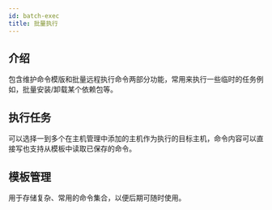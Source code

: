 ```yaml
---
id: batch-exec
title: 批量执行
---
```


## 介绍

包含维护命令模版和批量远程执行命令两部分功能，常用来执行一些临时的任务例如，批量安装/卸载某个依赖包等。

## 执行任务
可以选择一到多个在主机管理中添加的主机作为执行的目标主机，命令内容可以直接写也支持从模板中读取已保存的命令。

## 模板管理
用于存储复杂、常用的命令集合，以便后期可随时使用。